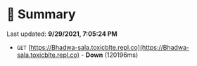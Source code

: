 # 📖 Summary
Last updated: **9/29/2021, 7:05:24 PM**

- `GET` [https://Bhadwa-sala.toxicblte.repl.co](https://Bhadwa-sala.toxicblte.repl.co) - **Down** (120196ms)
